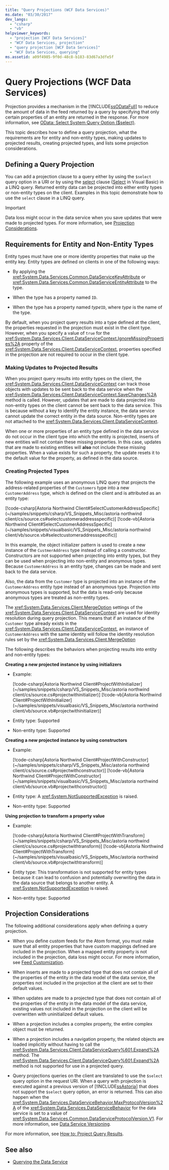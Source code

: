 ```yaml
---
title: "Query Projections (WCF Data Services)"
ms.date: "03/30/2017"
dev_langs: 
  - "csharp"
  - "vb"
helpviewer_keywords: 
  - "projection [WCF Data Services]"
  - "WCF Data Services, projection"
  - "query projection [WCF Data Services]"
  - "WCF Data Services, querying"
ms.assetid: a09f4985-9f0d-48c8-b183-83d67a3dfe5f
---
```

# Query Projections (WCF Data Services)
Projection provides a mechanism in the [!INCLUDE[ssODataFull](../../../../includes/ssodatafull-md.md)] to reduce the amount of data in the feed returned by a query by specifying that only certain properties of an entity are returned in the response. For more information, see [OData: Select System Query Option ($select)](https://go.microsoft.com/fwlink/?LinkId=186076).  
  
 This topic describes how to define a query projection, what the requirements are for entity and non-entity types, making updates to projected results, creating projected types, and lists some projection considerations.  
  
## Defining a Query Projection  
 You can add a projection clause to a query either by using the `$select` query option in a URI or by using the [select](~/docs/csharp/language-reference/keywords/select-clause.md) clause ([Select](~/docs/visual-basic/language-reference/queries/select-clause.md) in Visual Basic) in a LINQ query. Returned entity data can be projected into either entity types or non-entity types on the client. Examples in this topic demonstrate how to use the `select` clause in a LINQ query.  
  
> [!IMPORTANT]
>  Data loss might occur in the data service when you save updates that were made to projected types. For more information, see [Projection Considerations](#considerations).  
  
## Requirements for Entity and Non-Entity Types  
 Entity types must have one or more identity properties that make up the entity key. Entity types are defined on clients in one of the following ways:  
  
-   By applying the <xref:System.Data.Services.Common.DataServiceKeyAttribute> or <xref:System.Data.Services.Common.DataServiceEntityAttribute> to the type.  
  
-   When the type has a property named `ID`.  
  
-   When the type has a property named *type*`ID`, where *type* is the name of the type.  
  
 By default, when you project query results into a type defined at the client, the properties requested in the projection must exist in the client type. However, when you specify a value of `true` for the <xref:System.Data.Services.Client.DataServiceContext.IgnoreMissingProperties%2A> property of the <xref:System.Data.Services.Client.DataServiceContext>, properties specified in the projection are not required to occur in the client type.  
  
### Making Updates to Projected Results  
 When you project query results into entity types on the client, the <xref:System.Data.Services.Client.DataServiceContext> can track those objects with updates to be sent back to the data service when the <xref:System.Data.Services.Client.DataServiceContext.SaveChanges%2A> method is called. However, updates that are made to data projected into non-entity types on the client cannot be sent back to the data service. This is because without a key to identify the entity instance, the data service cannot update the correct entity in the data source. Non-entity types are not attached to the <xref:System.Data.Services.Client.DataServiceContext>.  
  
 When one or more properties of an entity type defined in the data service do not occur in the client type into which the entity is projected, inserts of new entities will not contain these missing properties. In this case, updates that are made to existing entities will **also** not include these missing properties. When a value exists for such a property, the update resets it to the default value for the property, as defined in the data source.  
  
### Creating Projected Types  
 The following example uses an anonymous LINQ query that projects the address-related properties of the `Customers` type into a new `CustomerAddress` type, which is defined on the client and is attributed as an entity type:  
  
 [!code-csharp[Astoria Northwind Client#SelectCustomerAddressSpecific](~/samples/snippets/csharp/VS_Snippets_Misc/astoria northwind client/cs/source.cs#selectcustomeraddressspecific)]
 [!code-vb[Astoria Northwind Client#SelectCustomerAddressSpecific](~/samples/snippets/visualbasic/VS_Snippets_Misc/astoria northwind client/vb/source.vb#selectcustomeraddressspecific)]  
  
 In this example, the object initializer pattern is used to create a new instance of the `CustmerAddress` type instead of calling a constructor. Constructors are not supported when projecting into entity types, but they can be used when projecting into non-entity and anonymous types. Because `CustomerAddress` is an entity type, changes can be made and sent back to the data service.  
  
 Also, the data from the `Customer` type is projected into an instance of the `CustomerAddress` entity type instead of an anonymous type. Projection into anonymous types is supported, but the data is read-only because anonymous types are treated as non-entity types.  
  
 The <xref:System.Data.Services.Client.MergeOption> settings of the <xref:System.Data.Services.Client.DataServiceContext> are used for identity resolution during query projection. This means that if an instance of the `Customer` type already exists in the <xref:System.Data.Services.Client.DataServiceContext>, an instance of `CustomerAddress` with the same identity will follow the identity resolution rules set by the <xref:System.Data.Services.Client.MergeOption>  
  
The following describes the behaviors when projecting results into entity and non-entity types:  

**Creating a new projected instance by using initializers**

- Example:

   [!code-csharp[Astoria Northwind Client#ProjectWithInitializer](~/samples/snippets/csharp/VS_Snippets_Misc/astoria northwind client/cs/source.cs#projectwithinitializer)]
   [!code-vb[Astoria Northwind Client#ProjectWithInitializer](~/samples/snippets/visualbasic/VS_Snippets_Misc/astoria northwind client/vb/source.vb#projectwithinitializer)]

- Entity type: Supported

- Non-entity type: Supported

**Creating a new projected instance by using constructors**

- Example: 

   [!code-csharp[Astoria Northwind Client#ProjectWithConstructor](~/samples/snippets/csharp/VS_Snippets_Misc/astoria northwind client/cs/source.cs#projectwithconstructor)]
   [!code-vb[Astoria Northwind Client#ProjectWithConstructor](~/samples/snippets/visualbasic/VS_Snippets_Misc/astoria northwind client/vb/source.vb#projectwithconstructor)]

- Entity type: A <xref:System.NotSupportedException> is raised.

- Non-entity type: Supported

**Using projection to transform a property value**

- Example:

   [!code-csharp[Astoria Northwind Client#ProjectWithTransform](~/samples/snippets/csharp/VS_Snippets_Misc/astoria northwind client/cs/source.cs#projectwithtransform)]
   [!code-vb[Astoria Northwind Client#ProjectWithTransform](~/samples/snippets/visualbasic/VS_Snippets_Misc/astoria northwind client/vb/source.vb#projectwithtransform)]
   
- Entity type: This transformation is not supported for entity types because it can lead to confusion and potentially overwriting the data in the data source that belongs to another entity. A <xref:System.NotSupportedException> is raised.

- Non-entity type: Supported  
  
<a name="considerations"></a>   
## Projection Considerations  
 The following additional considerations apply when defining a query projection.  
  
-   When you define custom feeds for the Atom format, you must make sure that all entity properties that have custom mappings defined are included in the projection. When a mapped entity property is not included in the projection, data loss might occur. For more information, see [Feed Customization](../../../../docs/framework/data/wcf/feed-customization-wcf-data-services.md).  
  
-   When inserts are made to a projected type that does not contain all of the properties of the entity in the data model of the data service, the properties not included in the projection at the client are set to their default values.  
  
-   When updates are made to a projected type that does not contain all of the properties of the entity in the data model of the data service, existing values not included in the projection on the client will be overwritten with uninitialized default values.  
  
-   When a projection includes a complex property, the entire complex object must be returned.  
  
-   When a projection includes a navigation property, the related objects are loaded implicitly without having to call the <xref:System.Data.Services.Client.DataServiceQuery%601.Expand%2A> method. The <xref:System.Data.Services.Client.DataServiceQuery%601.Expand%2A> method is not supported for use in a projected query.  
  
-   Query projections queries on the client are translated to use the `$select` query option in the request URI. When a query with projection is executed against a previous version of [!INCLUDE[ssAstoria](../../../../includes/ssastoria-md.md)] that does not support the `$select` query option, an error is returned. This can also happen when the <xref:System.Data.Services.DataServiceBehavior.MaxProtocolVersion%2A> of the <xref:System.Data.Services.DataServiceBehavior> for the data service is set to a value of <xref:System.Data.Services.Common.DataServiceProtocolVersion.V1>. For more information, see [Data Service Versioning](../../../../docs/framework/data/wcf/data-service-versioning-wcf-data-services.md).  
  
 For more information, see [How to: Project Query Results](../../../../docs/framework/data/wcf/how-to-project-query-results-wcf-data-services.md).  
  
## See also
- [Querying the Data Service](../../../../docs/framework/data/wcf/querying-the-data-service-wcf-data-services.md)
